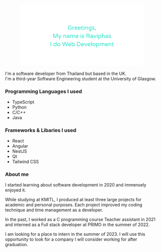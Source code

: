 <p align="center"><a href="[https://anuraghazra.github.io](https://www.raivphasport.dev/)"><img width="80%" alt="Raviphas Sananpanichkul" src="./assets/new-header.png" /></a></p>

I'm a software developer from Thailand but based in the UK.<br>
I'm a third-year Software Engineering student at the University of Glasgow.

### Programming Languages I used
* TypeScript
* Python
* C/C++
* Java

### Frameworks & Libaries I used
* React
* Angular
* NestJS
* Qt
* Tailwind CSS

### About me
I started learning about software development in 2020 and immensely enjoyed it. 

While studying at KMITL, I produced at least three large projects for academic and personal purposes.
Each project improved my coding technique and time management as a developer.

In the past, I worked as a C programming course Teacher assistant in 2021 and interned as a Full stack developer at PRIMO in the summer of 2022.

I am looking for a place to intern in the summer of 2023. I will use this opportunity to look for a company I will consider working for after graduation.
